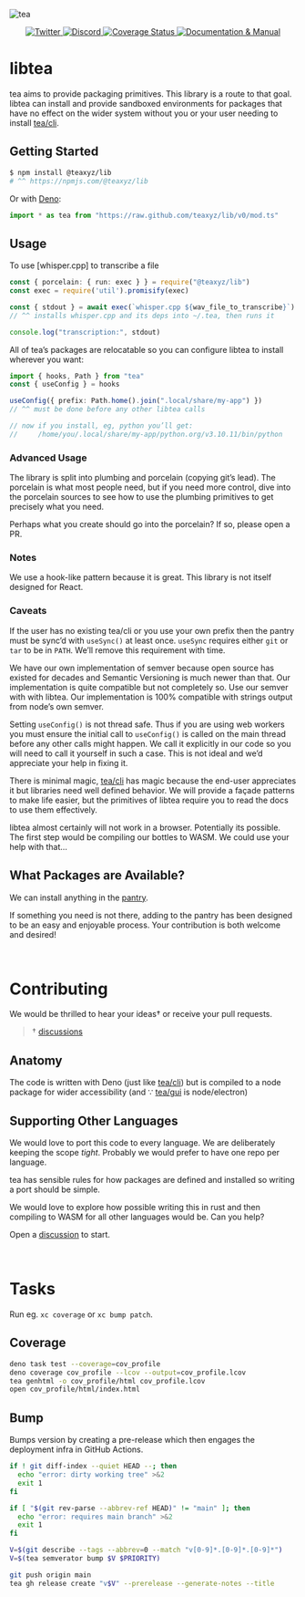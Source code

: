 ![tea](https://tea.xyz/banner.png)

<p align="center">
  <a href="https://twitter.com/teaxyz">
    <img src="https://img.shields.io/badge/-teaxyz-2675f5?logo=twitter&logoColor=fff" alt="Twitter" />
  </a>
  <a href="https://discord.tea.xyz">
    <img src="https://img.shields.io/discord/906608167901876256?label=discord&color=1bcf6f&logo=discord&logoColor=fff" alt="Discord" />
  </a>
  <a href='https://coveralls.io/github/teaxyz/lib?branch=main'>
    <img src='https://coveralls.io/repos/github/teaxyz/lib/badge.svg?branch=main' alt='Coverage Status' />
  </a>
  <a href="https://docs.tea.xyz">
    <img src="https://img.shields.io/badge/-docs-2675f5?logoColor=fff&color=ff00ff&logo=gitbook" alt="Documentation & Manual" />
  </a>
</p>


# libtea

tea aims to provide packaging primitives. This library is a route to that
goal. libtea can install and provide sandboxed environments for packages that
have no effect on the wider system without you or your user needing to install
[tea/cli].

## Getting Started

```sh
$ npm install @teaxyz/lib
# ^^ https://npmjs.com/@teaxyz/lib
```

Or with [Deno]:

```ts
import * as tea from "https://raw.github.com/teaxyz/lib/v0/mod.ts"
```

## Usage

To use [whisper.cpp] to transcribe a file

```ts
const { porcelain: { run: exec } } = require("@teaxyz/lib")
const exec = require('util').promisify(exec)

const { stdout } = await exec(`whisper.cpp ${wav_file_to_transcribe}`)
// ^^ installs whisper.cpp and its deps into ~/.tea, then runs it

console.log("transcription:", stdout)
```

All of tea’s packages are relocatable so you can configure libtea to install
wherever you want:

```ts
import { hooks, Path } from "tea"
const { useConfig } = hooks

useConfig({ prefix: Path.home().join(".local/share/my-app") })
// ^^ must be done before any other libtea calls

// now if you install, eg, python you’ll get:
//     /home/you/.local/share/my-app/python.org/v3.10.11/bin/python
```

### Advanced Usage

The library is split into plumbing and porcelain (copying git’s lead).
The porcelain is what most people need, but if you need more control, dive
into the porcelain sources to see how to use the plumbing primitives to get
precisely what you need.

Perhaps what you create should go into the porcelain? If so, please open a PR.

### Notes

We use a hook-like pattern because it is great. This library is not itself
designed for React.

### Caveats

If the user has no existing tea/cli or you use your own prefix then the
pantry must be sync’d with `useSync()` at least once. `useSync` requires
either `git` or `tar` to be in `PATH`. We’ll remove this requirement with
time.

We have our own implementation of semver because open source has existed for
decades and Semantic Versioning is much newer than that. Our implementation is
quite compatible but not completely so. Use our semver with with libtea.
Our implementation is 100% compatible with strings output from node’s own
semver.

Setting `useConfig()` is not thread safe. Thus if you are using web workers
you must ensure the initial call to `useConfig()` is called on the main thread
before any other calls might happen. We call it explicitly in our code so you
will need to call it yourself in such a case. This is not ideal and we’d
appreciate your help in fixing it.

There is minimal magic, [tea/cli] has magic because the end-user appreciates
it but libraries need well defined behavior. We will provide a façade patterns
to make life easier, but the primitives of libtea require you to read the
docs to use them effectively.

libtea almost certainly will not work in a browser. Potentially its possible.
The first step would be compiling our bottles to WASM. We could use your help
with that…

## What Packages are Available?

We can install anything in the [pantry].

If something you need is not there, adding to the pantry has been designed to
be an easy and enjoyable process. Your contribution is both welcome and
desired!

&nbsp;


# Contributing

We would be thrilled to hear your ideas† or receive your pull requests.

> † [discussions][discussion]

## Anatomy

The code is written with Deno (just like [tea/cli]) but is compiled to a
node package for wider accessibility (and ∵ [tea/gui] is node/electron)

## Supporting Other Languages

We would love to port this code to every language. We are deliberately keeping
the scope *tight*. Probably we would prefer to have one repo per language.

tea has sensible rules for how packages are defined and installed so writing
a port should be simple.

We would love to explore how possible writing this in rust and then compiling
to WASM for all other languages would be. Can you help?

Open a [discussion] to start.

[discussion]: https://github.com/orgs/teaxyz/discussions
[tea/cli]: https://github.com/teaxyz/cli
[tea/gui]: https://github.com/teaxyz/gui
[Deno]: https://deno.land
[pantry]: https://github.com/teaxyz/pantry

&nbsp;


# Tasks

Run eg. `xc coverage` or `xc bump patch`.

## Coverage

```sh
deno task test --coverage=cov_profile
deno coverage cov_profile --lcov --output=cov_profile.lcov
tea genhtml -o cov_profile/html cov_profile.lcov
open cov_profile/html/index.html
```

## Bump

Bumps version by creating a pre-release which then engages the deployment
infra in GitHub Actions.

```sh
if ! git diff-index --quiet HEAD --; then
  echo "error: dirty working tree" >&2
  exit 1
fi

if [ "$(git rev-parse --abbrev-ref HEAD)" != "main" ]; then
  echo "error: requires main branch" >&2
  exit 1
fi

V=$(git describe --tags --abbrev=0 --match "v[0-9]*.[0-9]*.[0-9]*")
V=$(tea semverator bump $V $PRIORITY)

git push origin main
tea gh release create "v$V" --prerelease --generate-notes --title
```
